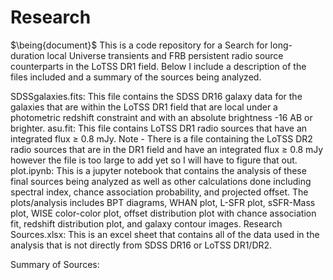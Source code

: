 # Research
$\being{document}$
This is a code repository for a Search for long-duration local Universe transients and FRB persistent radio source counterparts in the LoTSS DR1 field. Below I include a description of the files included and a summary of the sources being analyzed. 

SDSSgalaxies.fits: This file contains the SDSS DR16 galaxy data for the galaxies that are within the LoTSS DR1 field that are local under a photometric redshift constraint and with an absolute brightness -16 AB or brighter. 
asu.fit: This file contains LoTSS DR1 radio sources that have an integrated flux $\geq$ 0.8 mJy. 
Note - There is a file containing the LoTSS DR2 radio sources that are in the DR1 field and have an integrated flux $\geq$ 0.8 mJy however the file is too large to add yet so I will have to figure that out. 
plot.ipynb: This is a jupyter notebook that contains the analysis of these final sources being analyzed as well as other calculations done including spectral index, chance association probability, and projected offset. The plots/analysis includes BPT diagrams, WHAN plot, L-SFR plot, sSFR-Mass plot, WISE color-color plot, offset distribution plot with chance association fit, redshift distribution plot, and galaxy contour images. 
Research Sources.xlsx: This is an excel sheet that contains all of the data used in the analysis that is not directly from SDSS DR16 or LoTSS DR1/DR2. 

Summary of Sources:
